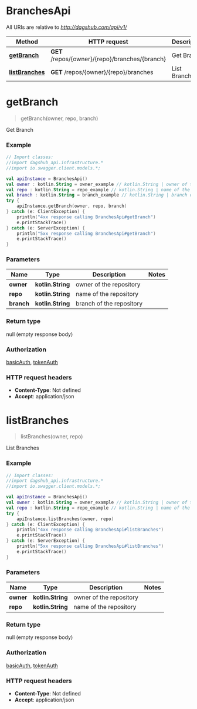 # BranchesApi

All URIs are relative to *http://dagshub.com/api/v1/*

Method | HTTP request | Description
------------- | ------------- | -------------
[**getBranch**](BranchesApi.md#getBranch) | **GET** /repos/{owner}/{repo}/branches/{branch} | Get Branch
[**listBranches**](BranchesApi.md#listBranches) | **GET** /repos/{owner}/{repo}/branches | List Branches

<a name="getBranch"></a>
# **getBranch**
> getBranch(owner, repo, branch)

Get Branch

### Example
```kotlin
// Import classes:
//import dagshub_api.infrastructure.*
//import io.swagger.client.models.*;

val apiInstance = BranchesApi()
val owner : kotlin.String = owner_example // kotlin.String | owner of the repository
val repo : kotlin.String = repo_example // kotlin.String | name of the repository
val branch : kotlin.String = branch_example // kotlin.String | branch of the repository
try {
    apiInstance.getBranch(owner, repo, branch)
} catch (e: ClientException) {
    println("4xx response calling BranchesApi#getBranch")
    e.printStackTrace()
} catch (e: ServerException) {
    println("5xx response calling BranchesApi#getBranch")
    e.printStackTrace()
}
```

### Parameters

Name | Type | Description  | Notes
------------- | ------------- | ------------- | -------------
 **owner** | **kotlin.String**| owner of the repository |
 **repo** | **kotlin.String**| name of the repository |
 **branch** | **kotlin.String**| branch of the repository |

### Return type

null (empty response body)

### Authorization

[basicAuth](../README.md#basicAuth), [tokenAuth](../README.md#tokenAuth)

### HTTP request headers

 - **Content-Type**: Not defined
 - **Accept**: application/json

<a name="listBranches"></a>
# **listBranches**
> listBranches(owner, repo)

List Branches

### Example
```kotlin
// Import classes:
//import dagshub_api.infrastructure.*
//import io.swagger.client.models.*;

val apiInstance = BranchesApi()
val owner : kotlin.String = owner_example // kotlin.String | owner of the repository
val repo : kotlin.String = repo_example // kotlin.String | name of the repository
try {
    apiInstance.listBranches(owner, repo)
} catch (e: ClientException) {
    println("4xx response calling BranchesApi#listBranches")
    e.printStackTrace()
} catch (e: ServerException) {
    println("5xx response calling BranchesApi#listBranches")
    e.printStackTrace()
}
```

### Parameters

Name | Type | Description  | Notes
------------- | ------------- | ------------- | -------------
 **owner** | **kotlin.String**| owner of the repository |
 **repo** | **kotlin.String**| name of the repository |

### Return type

null (empty response body)

### Authorization

[basicAuth](../README.md#basicAuth), [tokenAuth](../README.md#tokenAuth)

### HTTP request headers

 - **Content-Type**: Not defined
 - **Accept**: application/json

